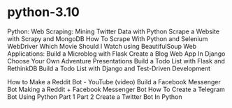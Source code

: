 # python-3.10
Python:
Web Scraping:
Mining Twitter Data with Python
Scrape a Website with Scrapy and MongoDB
How To Scrape With Python and Selenium WebDriver
Which Movie Should I Watch using BeautifulSoup
Web Applications:
Build a Microblog with Flask
Create a Blog Web App In Django
Choose Your Own Adventure Presentations
Build a Todo List with Flask and RethinkDB
Build a Todo List with Django and Test-Driven Development

How to Make a Reddit Bot - YouTube (video)
Build a Facebook Messenger Bot
Making a Reddit + Facebook Messenger Bot
How To Create a Telegram Bot Using Python
Part 1
Part 2
Create a Twitter Bot In Python
